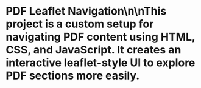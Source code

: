 # PDF Leaflet Navigation\n\nThis project is a custom setup for navigating PDF content using HTML, CSS, and JavaScript. It creates an interactive leaflet-style UI to explore PDF sections more easily.
